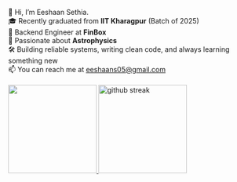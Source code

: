 👋 Hi, I’m Eeshaan Sethia. <br>
🎓 Recently graduated from **IIT Kharagpur** (Batch of 2025)<br>
💼 Backend Engineer at **FinBox**<br>
🌌 Passionate about **Astrophysics**<br>
🛠️ Building reliable systems, writing clean code, and always learning something new<br>
📫 You can reach me at eeshaans05@gmail.com<br><br>
<a href="https://github.com/eeshaansethia">
  <img height="180" src="https://github-readme-stats.vercel.app/api/top-langs/?username=eeshaansethia&amp;theme=nightowl&amp;show_icons=true&amp;hide_border=true&amp;layout=compact">
  <img height="180" src="https://github-readme-streak-stats.herokuapp.com/?user=eeshaansethia&amp;theme=nightowl&amp;hide_border=true" alt="github streak">
</a>
<!---
eeshaansethia/eeshaansethia is a ✨ special ✨ repository because its `README.md` (this file) appears on your GitHub profile.
You can click the Preview link to take a look at your changes.
--->
